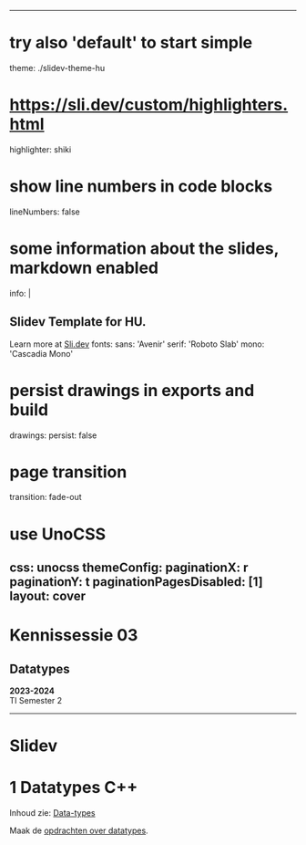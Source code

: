 
---
# try also 'default' to start simple
theme: ./slidev-theme-hu
# https://sli.dev/custom/highlighters.html
highlighter: shiki
# show line numbers in code blocks
lineNumbers: false
# some information about the slides, markdown enabled
info: |
  ## Slidev Template for HU.

  Learn more at [Sli.dev](https://sli.dev)
fonts:
  sans: 'Avenir'
  serif: 'Roboto Slab'
  mono: 'Cascadia Mono'
# persist drawings in exports and build
drawings:
  persist: false
# page transition
transition: fade-out
# use UnoCSS
css: unocss
themeConfig:
  paginationX: r
  paginationY: t
  paginationPagesDisabled: [1]
layout: cover
---

<style>
code, pre {
  font-size: 0.9rem;
  line-height: 1.5rem;
}

pre {
  left: 6px;
  border-left: 3px solid rgba(255, 255, 255, 0.07);
}
</style>

# Kennissessie 03
## Datatypes

<subtitle><b>2023-2024</b><br>
TI Semester 2
</subtitle>

---

# Slidev

# 1 Datatypes C++

Inhoud zie:
[Data-types](https://hu-ti-dev.github.io/TI-S2/software/c++/data-types/README.md)

Maak de
[opdrachten over datatypes](https://github.com/HU-TI-DEV/TI-S2/blob/main/software/c%2B%2B/data-types/opdr_data-types.md).